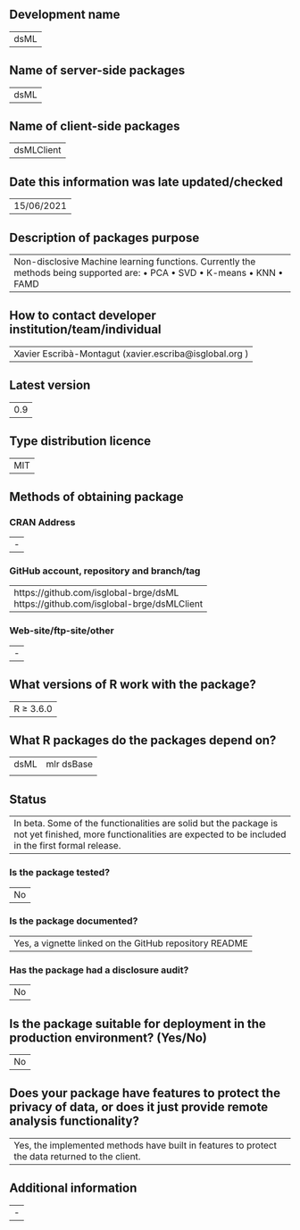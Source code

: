 ## Development name
<table>
<tr>
<td>dsML
</td>
</tr>
</table>

## Name of server-side packages
<table>
<tr>
<td>dsML
</td>
</tr>
</table>

## Name of client-side packages
<table>
<tr>
<td>dsMLClient
</td>
</tr>
</table>

## Date this information was late updated/checked
<table>
<tr>
<td>15/06/2021
</td>
</tr>
</table>

## Description of packages purpose
<table>
<tr>
<td>Non-disclosive Machine learning functions. Currently the methods being supported are:
    • PCA
    • SVD
    • K-means
    • KNN
    • FAMD
</td>
</tr>
</table>

## How to contact developer institution/team/individual
<table>
<tr>
<td>Xavier Escribà-Montagut (xavier.escriba@isglobal.org )
</td>
</tr>
</table>

## Latest version
<table>
<tr>
<td>0.9
</td>
</tr>
</table>

## Type distribution licence
<table>
<tr>
<td>MIT
</td>
</tr>
</table>

## Methods of obtaining package
### CRAN Address
<table>
<tr>
<td>-
</td>
</tr>
</table>

### GitHub account, repository and branch/tag
<table>
<tr>
<td>https://github.com/isglobal-brge/dsML <br>
https://github.com/isglobal-brge/dsMLClient
</td>
</tr>
</table>

### Web-site/ftp-site/other
<table>
<tr>
<td>-
</td>
</tr>
</table>

## What versions of R work with the package?

<table>
<tr>
<td>R ≥ 3.6.0
</td>
</tr>
</table>

## What R packages do the packages depend on?
<table>
<tr>
<td>dsML
</td>
<td>mlr
dsBase
</td>
</tr>
<tr>
<td>
</td>
<td>
</td>
</tr>
</table>

## Status
<table>
<tr>
<td>In beta. Some of the functionalities are solid but the package is not yet finished, more functionalities are expected to be included in the first formal release.
</td>
</tr>
</table>

### Is the package tested?
<table>
<tr>
<td>No
</td>
</tr>
</table>

### Is the package documented?
<table>
<tr>
<td>Yes, a vignette linked on the GitHub repository README
</td>
</tr>
</table>

### Has the package had a disclosure audit?
<table>
<tr>
<td>No
</td>
</tr>
</table>

## Is the package suitable for deployment in the production environment? (Yes/No)
<table>
<tr>
<td>No
</td>
</tr>
</table>

## Does your package have features to protect the privacy of data, or does it just provide remote analysis functionality?
<table>
<tr>
<td>Yes, the implemented methods have built in features to protect the data returned to the client.
</td>
</tr>
</table>

## Additional information
<table>
<tr>
<td>-
</td>
</tr>
</table>
